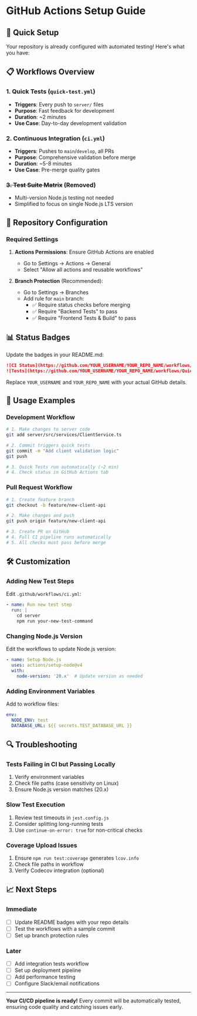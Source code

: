 # GitHub Actions Setup Guide

## 🚀 Quick Setup

Your repository is already configured with automated testing! Here's what you have:

## 📋 Workflows Overview

### 1. **Quick Tests** (`quick-test.yml`)
- **Triggers**: Every push to `server/` files
- **Purpose**: Fast feedback for development
- **Duration**: ~2 minutes
- **Use Case**: Day-to-day development validation

### 2. **Continuous Integration** (`ci.yml`)
- **Triggers**: Pushes to `main`/`develop`, all PRs
- **Purpose**: Comprehensive validation before merge
- **Duration**: ~5-8 minutes
- **Use Case**: Pre-merge quality gates

### ~~3. Test Suite Matrix~~ (Removed)
- Multi-version Node.js testing not needed
- Simplified to focus on single Node.js LTS version

## 🔧 Repository Configuration

### Required Settings
1. **Actions Permissions**: Ensure GitHub Actions are enabled
   - Go to Settings → Actions → General
   - Select "Allow all actions and reusable workflows"

2. **Branch Protection** (Recommended):
   - Go to Settings → Branches
   - Add rule for `main` branch:
     - ✅ Require status checks before merging
     - ✅ Require "Backend Tests" to pass
     - ✅ Require "Frontend Tests & Build" to pass

## 📊 Status Badges

Update the badges in your README.md:

```markdown
![CI Status](https://github.com/YOUR_USERNAME/YOUR_REPO_NAME/workflows/Continuous%20Integration/badge.svg)
![Tests](https://github.com/YOUR_USERNAME/YOUR_REPO_NAME/workflows/Quick%20Tests/badge.svg)
```

Replace `YOUR_USERNAME` and `YOUR_REPO_NAME` with your actual GitHub details.

## 🎯 Usage Examples

### Development Workflow
```bash
# 1. Make changes to server code
git add server/src/services/ClientService.ts

# 2. Commit triggers quick tests
git commit -m "Add client validation logic"
git push

# 3. Quick Tests run automatically (~2 min)
# 4. Check status in GitHub Actions tab
```

### Pull Request Workflow
```bash
# 1. Create feature branch
git checkout -b feature/new-client-api

# 2. Make changes and push
git push origin feature/new-client-api

# 3. Create PR on GitHub
# 4. Full CI pipeline runs automatically
# 5. All checks must pass before merge
```

## 🛠️ Customization

### Adding New Test Steps
Edit `.github/workflows/ci.yml`:

```yaml
- name: Run new test step
  run: |
    cd server
    npm run your-new-test-command
```

### Changing Node.js Version
Edit the workflows to update Node.js version:

```yaml
- name: Setup Node.js
  uses: actions/setup-node@v4
  with:
    node-version: '20.x'  # Update version as needed
```

### Adding Environment Variables
Add to workflow files:

```yaml
env:
  NODE_ENV: test
  DATABASE_URL: ${{ secrets.TEST_DATABASE_URL }}
```

## 🔍 Troubleshooting

### Tests Failing in CI but Passing Locally
1. Verify environment variables
2. Check file paths (case sensitivity on Linux)
3. Ensure Node.js version matches (20.x)

### Slow Test Execution
1. Review test timeouts in `jest.config.js`
2. Consider splitting long-running tests
3. Use `continue-on-error: true` for non-critical checks

### Coverage Upload Issues
1. Ensure `npm run test:coverage` generates `lcov.info`
2. Check file paths in workflow
3. Verify Codecov integration (optional)

## 📈 Next Steps

### Immediate
- [ ] Update README badges with your repo details
- [ ] Test the workflows with a sample commit
- [ ] Set up branch protection rules

### Later
- [ ] Add integration tests workflow
- [ ] Set up deployment pipeline
- [ ] Add performance testing
- [ ] Configure Slack/email notifications

---

**Your CI/CD pipeline is ready!** Every commit will be automatically tested, ensuring code quality and catching issues early.